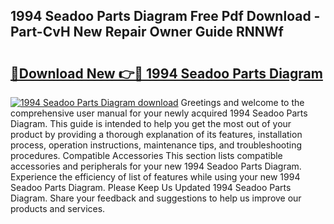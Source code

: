## 1994 Seadoo Parts Diagram Free Pdf Download - Part-CvH New Repair Owner Guide RNNWf

# <h2><a href="http://dftvrtj.blite.top/?on=1994+Seadoo+Parts+Diagram">🔗Download New 👉🔴 1994 Seadoo Parts Diagram</a></h2>

[![1994 Seadoo Parts Diagram download](https://i.imgur.com/lujVjoI.png)](http://dftvrtj.blite.top/?on=1994+Seadoo+Parts+Diagram)
Greetings and welcome to the comprehensive user manual for your newly acquired 1994 Seadoo Parts Diagram. This guide is intended to help you get the most out of your product by providing a thorough explanation of its features, installation process, operation instructions, maintenance tips, and troubleshooting procedures. Compatible Accessories This section lists compatible accessories and peripherals for your new 1994 Seadoo Parts Diagram. Experience the efficiency of list of features while using your new 1994 Seadoo Parts Diagram. Please Keep Us Updated 1994 Seadoo Parts Diagram. Share your feedback and suggestions to help us improve our products and services.
